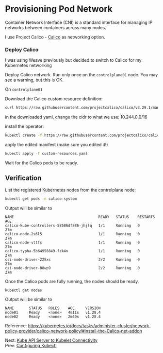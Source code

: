 # Provisioning Pod Network

Container Network Interface (CNI) is a standard interface for managing IP networks between containers across many nodes.

I use Project Calico - [Calico](https://www.tigera.io/project-calico/) as networking option.


### Deploy Calico

I was using Weave previously but decided to switch to Calico for my Kubernetes networking

Deploy Calico network. Run only once on the `controlplane01` node. You may see a warning, but this is OK.

[//]: # (host:controlplane01)

On `controlplane01`

Download the Calico custom resource definition:
```bash
curl https://raw.githubusercontent.com/projectcalico/calico/v3.29.1/manifests/custom-resources.yaml -O
```
in the downloaded yaml, change the cidr to what we use: 10.244.0.0/16

install the operator:

```bash
kubectl create -f https://raw.githubusercontent.com/projectcalico/calico/v3.29.1/manifests/tigera-operator.yaml
```
apply the edited manifest (make sure you edited it!)
```bash
kubectl apply -f custom-resources.yaml
```


Wait for the Calico pods to be ready.

## Verification

[//]: # (command:kubectl rollout status daemonset calico-node -n calico-system --timeout=90s)

List the registered Kubernetes nodes from the controlplane node:

```bash
kubectl get pods -n calico-system
```

Output will be similar to

```
NAME                                       READY   STATUS    RESTARTS   AGE
calico-kube-controllers-58586df886-jhjlq   1/1     Running   0          27m
calico-node-2s6l5                          1/1     Running   0          27m
calico-node-vttfs                          1/1     Running   0          27m
calico-typha-5b64958849-fzk4n              1/1     Running   0          27m
csi-node-driver-228xs                      2/2     Running   0          27m
csi-node-driver-88wp9                      2/2     Running   0          27m
```

Once the Calico pods are fully running, the nodes should be ready.

```bash
kubectl get nodes
```

Output will be similar to

```
NAME       STATUS   ROLES    AGE     VERSION
node01     Ready    <none>   4m11s   v1.28.4
node02     Ready    <none>   2m49s   v1.28.4
```

Reference: https://kubernetes.io/docs/tasks/administer-cluster/network-policy-provider/calico-network-policy/#install-the-Calico-net-addon

Next: [Kube API Server to Kubelet Connectivity](./14-kube-apiserver-to-kubelet.md)</br>
Prev: [Configuring Kubectl](./12-configuring-kubectl.md)
